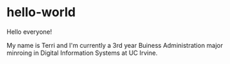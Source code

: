 # hello-world

Hello everyone!

My name is Terri and I'm currently a 3rd year Buiness Administration major minroing in Digital Information Systems at UC Irvine.
